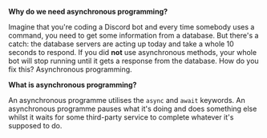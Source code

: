 **Why do we need asynchronous programming?**

Imagine that you're coding a Discord bot and every time somebody uses a command, you need to get some information from a database. But there's a catch: the database servers are acting up today and take a whole 10 seconds to respond. If you did **not** use asynchronous methods, your whole bot will stop running until it gets a response from the database. How do you fix this? Asynchronous programming.

**What is asynchronous programming?**

An asynchronous programme utilises the `async` and `await` keywords. An asynchronous programme pauses what it's doing and does something else whilst it waits for some third-party service to complete whatever it's supposed to do.
